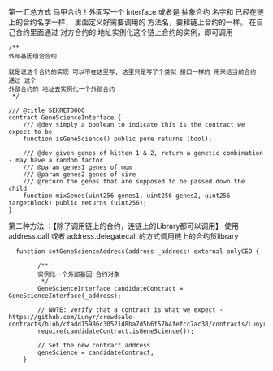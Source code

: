 第一汇总方式  马甲合约！外面写一个 Interface 或者是 抽象合约 名字和 已经在链上的合约名字一样， 里面定义好需要调用的 方法名，要和链上合约的一样。 在自己合约里面通过 对方合约的 地址实例化这个链上合约的实例，即可调用

```
/**
外部基因组合合约

就是说这个合约的实现 可以不在这里写, 这里只是写了个类似 接口一样的 用来给当前合约 通过 这个
外部合约的 地址去实例化一个外部合约
 */

/// @title SEKRETOOOO
contract GeneScienceInterface {
    /// @dev simply a boolean to indicate this is the contract we expect to be
    function isGeneScience() public pure returns (bool);

    /// @dev given genes of kitten 1 & 2, return a genetic combination - may have a random factor
    /// @param genes1 genes of mom
    /// @param genes2 genes of sire
    /// @return the genes that are supposed to be passed down the child
    function mixGenes(uint256 genes1, uint256 genes2, uint256 targetBlock) public returns (uint256);
}

```

第二种方法 ：【除了调用链上的合约，连链上的Library都可以调用】 使用 address.call 或者 address.delegatecall 的方式调用链上的合约货library

```
  function setGeneScienceAddress(address _address) external onlyCEO {
        
        /**
        实例化一个外部基因 合约对象
         */
        GeneScienceInterface candidateContract = GeneScienceInterface(_address);

        // NOTE: verify that a contract is what we expect - https://github.com/Lunyr/crowdsale-contracts/blob/cfadd15986c30521d8ba7d5b6f57b4fefcc7ac38/contracts/LunyrToken.sol#L117
        require(candidateContract.isGeneScience());

        // Set the new contract address
        geneScience = candidateContract;
    }
```

